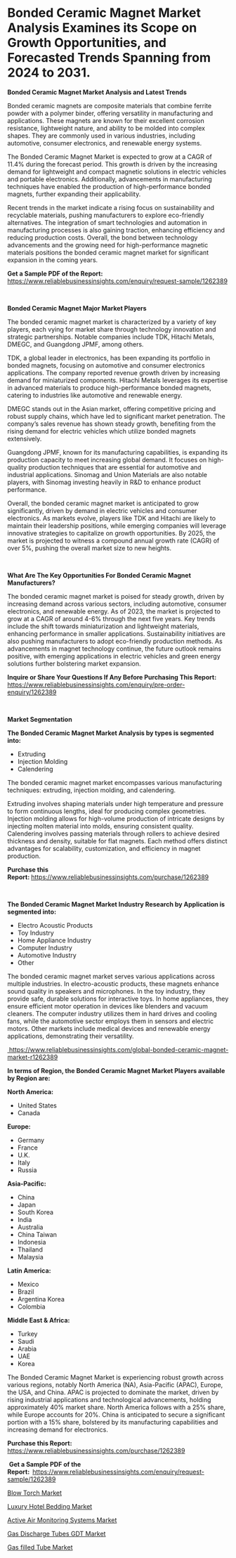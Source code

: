 <p><h1>Bonded Ceramic Magnet Market Analysis Examines its Scope on Growth Opportunities, and Forecasted Trends Spanning from 2024 to 2031.</h1></p><p><strong>Bonded Ceramic Magnet Market Analysis and Latest Trends</strong></p>
<p><p>Bonded ceramic magnets are composite materials that combine ferrite powder with a polymer binder, offering versatility in manufacturing and applications. These magnets are known for their excellent corrosion resistance, lightweight nature, and ability to be molded into complex shapes. They are commonly used in various industries, including automotive, consumer electronics, and renewable energy systems.</p><p>The Bonded Ceramic Magnet Market is expected to grow at a CAGR of 11.4% during the forecast period. This growth is driven by the increasing demand for lightweight and compact magnetic solutions in electric vehicles and portable electronics. Additionally, advancements in manufacturing techniques have enabled the production of high-performance bonded magnets, further expanding their applicability.</p><p>Recent trends in the market indicate a rising focus on sustainability and recyclable materials, pushing manufacturers to explore eco-friendly alternatives. The integration of smart technologies and automation in manufacturing processes is also gaining traction, enhancing efficiency and reducing production costs. Overall, the bond between technology advancements and the growing need for high-performance magnetic materials positions the bonded ceramic magnet market for significant expansion in the coming years.</p></p>
<p><strong>Get a Sample PDF of the Report:&nbsp;</strong> <a href="https://www.reliablebusinessinsights.com/enquiry/request-sample/1262389?utm_campaign=84&utm_medium=2&utm_source=Github&utm_content=ia&utm_term=29092024&utm_id=bonded-ceramic-magnet">https://www.reliablebusinessinsights.com/enquiry/request-sample/1262389</a></p>
<p>&nbsp;</p>
<p><strong>Bonded Ceramic Magnet Major Market Players</strong></p>
<p><p>The bonded ceramic magnet market is characterized by a variety of key players, each vying for market share through technology innovation and strategic partnerships. Notable companies include TDK, Hitachi Metals, DMEGC, and Guangdong JPMF, among others.</p><p>TDK, a global leader in electronics, has been expanding its portfolio in bonded magnets, focusing on automotive and consumer electronics applications. The company reported revenue growth driven by increasing demand for miniaturized components. Hitachi Metals leverages its expertise in advanced materials to produce high-performance bonded magnets, catering to industries like automotive and renewable energy.</p><p>DMEGC stands out in the Asian market, offering competitive pricing and robust supply chains, which have led to significant market penetration. The company’s sales revenue has shown steady growth, benefiting from the rising demand for electric vehicles which utilize bonded magnets extensively.</p><p>Guangdong JPMF, known for its manufacturing capabilities, is expanding its production capacity to meet increasing global demand. It focuses on high-quality production techniques that are essential for automotive and industrial applications. Sinomag and Union Materials are also notable players, with Sinomag investing heavily in R&D to enhance product performance.</p><p>Overall, the bonded ceramic magnet market is anticipated to grow significantly, driven by demand in electric vehicles and consumer electronics. As markets evolve, players like TDK and Hitachi are likely to maintain their leadership positions, while emerging companies will leverage innovative strategies to capitalize on growth opportunities. By 2025, the market is projected to witness a compound annual growth rate (CAGR) of over 5%, pushing the overall market size to new heights.</p></p>
<p>&nbsp;</p>
<p><strong>What Are The Key Opportunities For Bonded Ceramic Magnet Manufacturers?</strong></p>
<p><p>The bonded ceramic magnet market is poised for steady growth, driven by increasing demand across various sectors, including automotive, consumer electronics, and renewable energy. As of 2023, the market is projected to grow at a CAGR of around 4-6% through the next five years. Key trends include the shift towards miniaturization and lightweight materials, enhancing performance in smaller applications. Sustainability initiatives are also pushing manufacturers to adopt eco-friendly production methods. As advancements in magnet technology continue, the future outlook remains positive, with emerging applications in electric vehicles and green energy solutions further bolstering market expansion.</p></p>
<p><strong>Inquire or Share Your Questions If Any Before Purchasing This Report:</strong> <a href="https://www.reliablebusinessinsights.com/enquiry/pre-order-enquiry/1262389?utm_campaign=84&utm_medium=2&utm_source=Github&utm_content=ia&utm_term=29092024&utm_id=bonded-ceramic-magnet">https://www.reliablebusinessinsights.com/enquiry/pre-order-enquiry/1262389</a></p>
<p>&nbsp;</p>
<p><strong>Market Segmentation</strong></p>
<p><strong>The Bonded Ceramic Magnet Market Analysis by types is segmented into:</strong></p>
<p><ul><li>Extruding</li><li>Injection Molding</li><li>Calendering</li></ul></p>
<p><p>The bonded ceramic magnet market encompasses various manufacturing techniques: extruding, injection molding, and calendering. </p><p>Extruding involves shaping materials under high temperature and pressure to form continuous lengths, ideal for producing complex geometries. Injection molding allows for high-volume production of intricate designs by injecting molten material into molds, ensuring consistent quality. Calendering involves passing materials through rollers to achieve desired thickness and density, suitable for flat magnets. Each method offers distinct advantages for scalability, customization, and efficiency in magnet production.</p></p>
<p><strong>Purchase this Report:&nbsp;</strong><a href="https://www.reliablebusinessinsights.com/purchase/1262389?utm_campaign=84&utm_medium=2&utm_source=Github&utm_content=ia&utm_term=29092024&utm_id=bonded-ceramic-magnet">https://www.reliablebusinessinsights.com/purchase/1262389</a></p>
<p>&nbsp;</p>
<p><strong>The Bonded Ceramic Magnet Market Industry Research by Application is segmented into:</strong></p>
<p><ul><li>Electro Acoustic Products</li><li>Toy Industry</li><li>Home Appliance Industry</li><li>Computer Industry</li><li>Automotive Industry</li><li>Other</li></ul></p>
<p><p>The bonded ceramic magnet market serves various applications across multiple industries. In electro-acoustic products, these magnets enhance sound quality in speakers and microphones. In the toy industry, they provide safe, durable solutions for interactive toys. In home appliances, they ensure efficient motor operation in devices like blenders and vacuum cleaners. The computer industry utilizes them in hard drives and cooling fans, while the automotive sector employs them in sensors and electric motors. Other markets include medical devices and renewable energy applications, demonstrating their versatility.</p></p>
<p><a href="https://www.reliablebusinessinsights.com/global-bonded-ceramic-magnet-market-r1262389?utm_campaign=84&utm_medium=2&utm_source=Github&utm_content=ia&utm_term=29092024&utm_id=bonded-ceramic-magnet">&nbsp;https://www.reliablebusinessinsights.com/global-bonded-ceramic-magnet-market-r1262389</a></p>
<p><strong>In terms of Region, the Bonded Ceramic Magnet Market Players available by Region are:</strong></p>
<p>
    <p> <strong> North America: </strong>
        <ul>
            <li>United States</li>
            <li>Canada</li>
        </ul>
        </p> 
    <p> <strong> Europe: </strong>
        <ul>
            <li>Germany</li>
            <li>France</li>
            <li>U.K.</li>
            <li>Italy</li>
            <li>Russia</li>
        </ul>
        </p> 
    <p> <strong> Asia-Pacific: </strong>
        <ul>
            <li>China</li>
            <li>Japan</li>
            <li>South Korea</li>
            <li>India</li>
            <li>Australia</li>
            <li>China Taiwan</li>
            <li>Indonesia</li>
            <li>Thailand</li>
            <li>Malaysia</li>
        </ul>
        </p> 
    <p> <strong> Latin America: </strong>
        <ul>
            <li>Mexico</li>
            <li>Brazil</li>
            <li>Argentina Korea</li>
            <li>Colombia</li>
        </ul>
        </p> 
    <p> <strong> Middle East & Africa: </strong>
        <ul>
            <li>Turkey</li>
            <li>Saudi</li>
            <li>Arabia</li>
            <li>UAE</li>
            <li>Korea</li>
        </ul>
    </p>
    </p>
<p><p>The Bonded Ceramic Magnet Market is experiencing robust growth across various regions, notably North America (NA), Asia-Pacific (APAC), Europe, the USA, and China. APAC is projected to dominate the market, driven by rising industrial applications and technological advancements, holding approximately 40% market share. North America follows with a 25% share, while Europe accounts for 20%. China is anticipated to secure a significant portion with a 15% share, bolstered by its manufacturing capabilities and increasing demand for electronics.</p></p>
<p><strong>Purchase this Report: </strong><a href="https://www.reliablebusinessinsights.com/purchase/1262389?utm_campaign=84&utm_medium=2&utm_source=Github&utm_content=ia&utm_term=29092024&utm_id=bonded-ceramic-magnet">https://www.reliablebusinessinsights.com/purchase/1262389</a></p>
<p>&nbsp;<strong>Get a Sample PDF of the Report:&nbsp;&nbsp;</strong><a href="https://www.reliablebusinessinsights.com/enquiry/request-sample/1262389?utm_campaign=84&utm_medium=2&utm_source=Github&utm_content=ia&utm_term=29092024&utm_id=bonded-ceramic-magnet">https://www.reliablebusinessinsights.com/enquiry/request-sample/1262389</a></p>
<p><strong></strong></p>
<p><p><a href="https://www.linkedin.com/pulse/blow-torch-market-trends-focusing-insight-forecast-analysis-9e5zc?utm_campaign=84&utm_medium=2&utm_source=Github&utm_content=ia&utm_term=29092024&utm_id=bonded-ceramic-magnet">Blow Torch Market</a></p><p><a href="https://www.linkedin.com/pulse/global-luxury-hotel-bedding-market-analysis-trends-forecasts-xnexc?utm_campaign=84&utm_medium=2&utm_source=Github&utm_content=ia&utm_term=29092024&utm_id=bonded-ceramic-magnet">Luxury Hotel Bedding Market</a></p><p><a href="https://github.com/GRUBBSCHARLES/Market-Research-Report-List-1/blob/main/active-air-monitoring-systems-market.md?utm_campaign=84&utm_medium=2&utm_source=Github&utm_content=ia&utm_term=29092024&utm_id=bonded-ceramic-magnet">Active Air Monitoring Systems Market</a></p><p><a href="https://issuu.com/reportprime-2/docs/gas-discharge-tubes-gdt-market-size_245bafe2e557e8?utm_campaign=84&utm_medium=2&utm_source=Github&utm_content=ia&utm_term=29092024&utm_id=bonded-ceramic-magnet">Gas Discharge Tubes GDT Market</a></p><p><a href="https://issuu.com/reportprime-2/docs/gas-filled-tube-market-size-2030.pp_cd7ea1c0b4d340?utm_campaign=84&utm_medium=2&utm_source=Github&utm_content=ia&utm_term=29092024&utm_id=bonded-ceramic-magnet">Gas filled Tube Market</a></p></p>